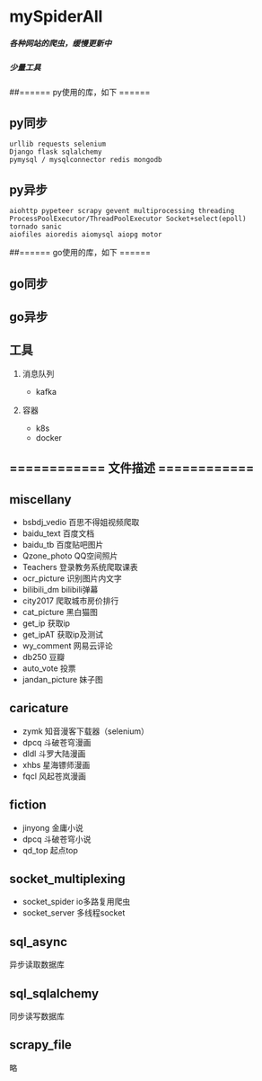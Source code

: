 # mySpiderAll
##### 各种网站的爬虫，缓慢更新中
##### 少量工具

##====== py使用的库，如下 ======

## py同步
    urllib requests selenium
    Django flask sqlalchemy
    pymysql / mysqlconnector redis mongodb

## py异步
    aiohttp pypeteer scrapy gevent multiprocessing threading ProcessPoolExecutor/ThreadPoolExecutor Socket+select(epoll)
    tornado sanic
    aiofiles aioredis aiomysql aiopg motor

##====== go使用的库，如下 ======
## go同步
## go异步

## 工具
1. 消息队列
    + kafka
    
2. 容器
    + k8s
    + docker

## ============ 文件描述 ============

## miscellany
+ bsbdj_vedio     百思不得姐视频爬取
+ baidu_text      百度文档
+ baidu_tb        百度贴吧图片
+ Qzone_photo     QQ空间照片
+ Teachers        登录教务系统爬取课表
+ ocr_picture     识别图片内文字
+ bilibili_dm     bilibili弹幕
+ city2017        爬取城市房价排行
+ cat_picture     黑白猫图
+ get_ip          获取ip
+ get_ipAT        获取ip及测试
+ wy_comment      网易云评论
+ db250           豆瓣
+ auto_vote       投票
+ jandan_picture  妹子图

## caricature

+ zymk         知音漫客下载器（selenium）
+ dpcq         斗破苍穹漫画
+ dldl         斗罗大陆漫画
+ xhbs         星海镖师漫画
+ fqcl         风起苍岚漫画

## fiction
+ jinyong      金庸小说
+ dpcq         斗破苍穹小说
+ qd_top       起点top


## socket_multiplexing
+ socket_spider io多路复用爬虫
+ socket_server 多线程socket

## sql_async
异步读取数据库
## sql_sqlalchemy
同步读写数据库

## scrapy_file
略
